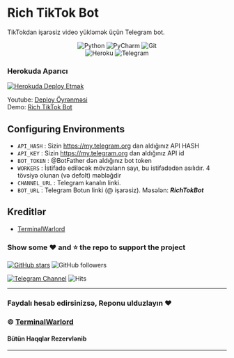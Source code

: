 

# Rich TikTok Bot
TikTokdan işarəsiz video yükləmək üçün Telegram bot.
<div align="center">
<img alt="Python" src="https://img.shields.io/badge/python-%2314354C.svg?&style=for-the-badge&logo=python&logoColor=white"/>
<img alt="PyCharm" src="https://img.shields.io/badge/PyCharm-000000.svg?&style=for-the-badge&logo=PyCharm&logoColor=white"/>
<img alt="Git" src="https://img.shields.io/badge/git-%23F05033.svg?&style=for-the-badge&logo=git&logoColor=white"/>
</div>
<div align="center">
<img alt="Heroku" src="https://img.shields.io/badge/Heroku-purple?&style=for-the-badge&logoColor=white&logo=heroku"/>
<img alt="Telegram" src="https://img.shields.io/badge/Telegram-blue?&style=for-the-badge&logoColor=white&logo=telegram"/>
</div>
 


### Herokuda Aparıcı

<p><a href="https://heroku.com/deploy?template=https://github.com/elxan626/RichTikTok/tree/master"><img src="https://www.herokucdn.com/deploy/button.svg" alt="Herokuda Deploy Etmək"/></a></p>

Youtube: [Deploy Öyrənməsi](https://youtu.be/LOK3lfJ9ous)<br>
Demo: [Rich TikTok Bot](https://t.me/RichTokBot)

## Configuring Environments
- `API_HASH` : Sizin https://my.telegram.org dan aldığınız API HASH
- `API_KEY` : Sizin https://my.telegram.org dan aldığınız API id
- `BOT_TOKEN` : @BotFather dən aldığınız bot token
- `WORKERS` : İstifadə ediləcək mövzuların sayı, bu istifadədən asılıdır. 4 tövsiyə olunan (və defolt) məbləğdir
- `CHANNEL_URL` : Telegram kanalın linki.
- `BOT_URL` : Telegram Botun linki (@ işarəsiz). Məsələn: **_RichTokBot_**




## Kreditlər
- [TerminalWarlord](https://github.com/TerminalWarlord)
### Show some :heart: and :star: the repo to support the project

[![GitHub stars](https://img.shields.io/github/stars/TerminalWarlord/Tiktok-Downloader-Bot.svg?style=social&label=Star)](https://github.com/TerminalWarlord/) ![GitHub followers](https://img.shields.io/github/followers/TerminalWarlord.svg?style=social&label=Follow)

[![Telegram Channel](https://img.shields.io/badge/Telegram-Channel-orange)](https://t.me/JayBeeBots)
![Hits](https://hits.seeyoufarm.com/api/count/incr/badge.svg?url=https://github.com/TerminalWarlord/TikTok-Downloader-Bot)

---
### Faydalı hesab edirsinizsə, Reponu ulduzlayın :heart:
### © [TerminalWarlord](https://t.me/JayBeeBots)
#### Bütün Haqqlar Rezervlənib
---
